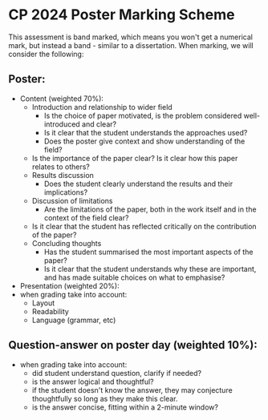 # CP 2024 Poster Marking Scheme

This assessment is band marked, which means you won't get a numerical mark, but instead a band - similar to a dissertation.  When marking, we will consider the following:


## Poster: 
- Content (weighted 70%): 
    - Introduction and relationship to wider field
        - Is the choice of paper motivated, is the problem considered well-introduced and clear? 
        - Is it clear that the student understands the approaches used?
    	- Does the poster give context and show understanding of the field?
	- Is the importance of the paper clear?  Is it clear how this paper relates to others?
    - Results discussion
    	- Does the student clearly understand the results and their implications?
    - Discussion of limitations
    	- Are the limitations of the paper, both in the work itself and in the context of the field clear? 
	- Is it clear that the student has reflected critically on the contribution of the paper?
    - Concluding thoughts
    	- Has the student summarised the most important aspects of the paper?
      	- Is it clear that the student understands why these are important, and has made suitable choices on what to emphasise?
- Presentation (weighted 20%):
- when grading take into account:
    - Layout
    - Readability
    - Language (grammar, etc)


## Question-answer on poster day (weighted 10%):
- when grading take into account:
    - did student understand question, clarify if needed?
    - is the answer logical and thoughtful?
    - if the student doesn't know the answer, they may conjecture thoughtfully so long as they make this clear.  
    - is the answer concise, fitting within a 2-minute window?

